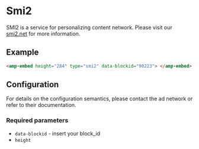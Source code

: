 <!---
Copyright 2017 The AMP HTML Authors. All Rights Reserved.

Licensed under the Apache License, Version 2.0 (the "License");
you may not use this file except in compliance with the License.
You may obtain a copy of the License at

      http://www.apache.org/licenses/LICENSE-2.0

Unless required by applicable law or agreed to in writing, software
distributed under the License is distributed on an "AS-IS" BASIS,
WITHOUT WARRANTIES OR CONDITIONS OF ANY KIND, either express or implied.
See the License for the specific language governing permissions and
limitations under the License.
-->

# Smi2

SMI2 is a service for personalizing content network. Please visit our [smi2.net](https://smi2.net) for more information.

## Example

```html
<amp-embed height="284" type="smi2" data-blockid="90223"> </amp-embed>
```

## Configuration

For details on the configuration semantics, please contact the ad network or refer to their documentation.

### Required parameters

- `data-blockid` - insert your block_id
- `height`
